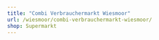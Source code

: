 ```yaml
---
title: "Combi Verbrauchermarkt Wiesmoor"
url: /wiesmoor/combi-verbrauchermarkt-wiesmoor/
shop: Supermarkt
---
```

